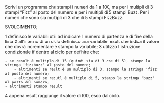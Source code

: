  Scrivi un programma che stampi i numeri da 1 a 100,
 ma per i multipli di 3 stampi “Fizz” al posto del numero e per i multipli di 5 stampi Buzz.
 Per i numeri che sono sia multipli di 3 che di 5 stampi FizzBuzz.

SVOLGIMENTO;

1 definisco le variabili utili ad indicare il numero di partenza e di fine della lista
2 all'interno di un ciclo definisco una variabile result che indica il valore che dovrà incrementare e stampo la variabile;
3 utilizzo l'istruzione condizionale if dentro al ciclo per definire che:

    - se result è multiplo di 15 (quindi sia di 3 che di 5), stampo la stringa 'fizzbuzz' al posto del numero;
        - altrimenti se reult è un multiplo di 3. stampo la stringa 'fizz' al posto del numero;
        - altrimenti se resutl è multiplo di 5, stampo la stringa 'buzz' al posto del numero;
    - altrimenti stampo result
4 appena result raggiunge il valore di 100, esco dal ciclo.